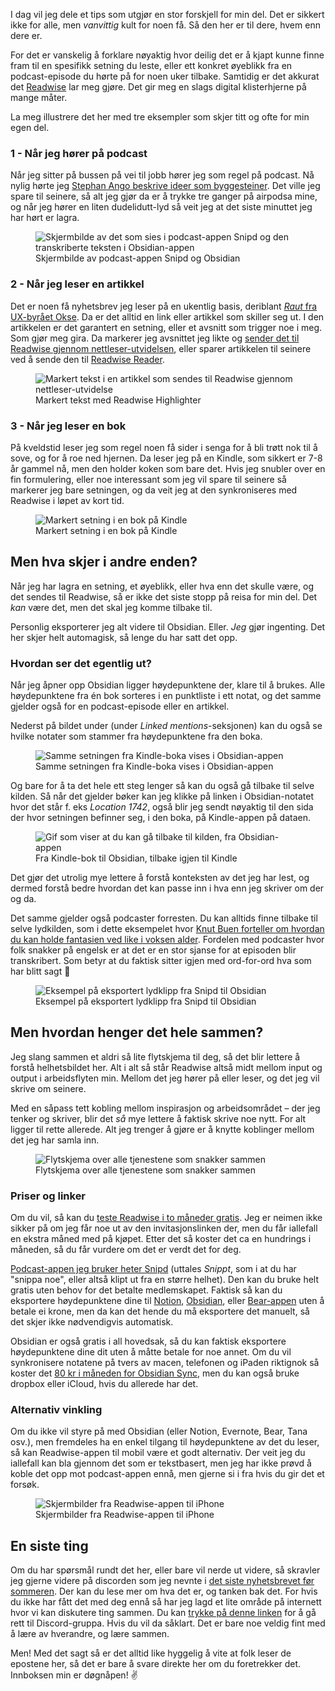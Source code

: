 I dag vil jeg dele et tips som utgjør en stor forskjell for min del. Det er sikkert ikke for alle, men *vanvittig* kult for noen få. Så den her er til dere, hvem enn dere er.

For det er vanskelig å forklare nøyaktig hvor deilig det er å kjapt kunne finne fram til en spesifikk setning du leste, eller ett konkret øyeblikk fra en podcast-episode du hørte på for noen uker tilbake. Samtidig er det akkurat det [Readwise](https://readwise.io/i/simen0) lar meg gjøre. Det gir meg en slags digital klisterhjerne på mange måter.

La meg illustrere det her med tre eksempler som skjer titt og ofte for min egen del.

### 1 - Når jeg hører på podcast

Når jeg sitter på bussen på vei til jobb hører jeg som regel på podcast. Nå nylig hørte jeg [Stephan Ango beskrive ideer som byggesteiner](https://share.snipd.com/snip/e4a68caf-ad35-45ee-8efb-660e54e4c7c1). Det ville jeg spare til seinere, så alt jeg gjør da er å trykke tre ganger på airpodsa mine, og når jeg hører en liten dudelidutt-lyd så veit jeg at det siste minuttet jeg har hørt er lagra.

<figure><img src="https://buttondown.imgix.net/images/468e1811-72d0-46eb-addb-1250617a3197.png?w=960&amp;fit=max" alt="Skjermbilde av det som sies i podcast-appen Snipd og den transkriberte teksten i Obsidian-appen" draggable="false" contenteditable="false"><figcaption>Skjermbilde av podcast-appen Snipd og Obsidian</figcaption></figure>

### 2 - Når jeg leser en artikkel

Det er noen få nyhetsbrev jeg leser på en ukentlig basis, deriblant [*Raut* fra UX-byrået Okse](https://raut.no/). Da er det alltid en link eller artikkel som skiller seg ut. I den artikkelen er det garantert en setning, eller et avsnitt som trigger noe i meg. Som gjør meg gira. Da markerer jeg avsnittet jeg likte og [sender det til Readwise gjennom nettleser-utvidelsen](https://chrome.google.com/webstore/detail/readwise-highlighter/jjhefcfhmnkfeepcpnilbbkaadhngkbi), eller sparer artikkelen til seinere ved å sende den til [Readwise Reader](https://readwise.io/read).

<figure><img src="https://buttondown.imgix.net/images/8422d2e2-f233-4e0d-a6cf-cfc901e82bad.png?w=960&amp;fit=max" alt="Markert tekst i en artikkel som sendes til Readwise gjennom nettleser-utvidelse" draggable="false" contenteditable="false"><figcaption>Markert tekst med Readwise Highlighter</figcaption></figure>

### 3 - Når jeg leser en bok

På kveldstid leser jeg som regel noen få sider i senga for å bli trøtt nok til å sove, og for å roe ned hjernen. Da leser jeg på en Kindle, som sikkert er 7-8 år gammel nå, men den holder koken som bare det. Hvis jeg snubler over en fin formulering, eller noe interessant som jeg vil spare til seinere så markerer jeg bare setningen, og da veit jeg at den synkroniseres med Readwise i løpet av kort tid.

<figure><img src="https://buttondown.imgix.net/images/236f581f-1e8a-4a76-a87e-f34f3d4a3cd1.jpg?w=960&amp;fit=max" alt="Markert setning i en bok på Kindle" draggable="false" contenteditable="false"><figcaption>Markert setning i en bok på Kindle</figcaption></figure>

## Men hva skjer i andre enden?

Når jeg har lagra en setning, et øyeblikk, eller hva enn det skulle være, og det sendes til Readwise, så er ikke det siste stopp på reisa for min del. Det *kan* være det, men det skal jeg komme tilbake til.

Personlig eksporterer jeg alt videre til Obsidian. Eller. *Jeg* gjør ingenting. Det her skjer helt automagisk, så lenge du har satt det opp.

### Hvordan ser det egentlig ut?

Når jeg åpner opp Obsidian ligger høydepunktene der, klare til å brukes. Alle høydepunktene fra én bok sorteres i en punktliste i ett notat, og det samme gjelder også for en podcast-episode eller en artikkel.

Nederst på bildet under (under *Linked mentions*\-seksjonen) kan du også se hvilke notater som stammer fra høydepunktene fra den boka.

<figure><img src="https://buttondown.imgix.net/images/5f690c23-22e0-4314-a890-65a6728ab8d0.png?w=960&amp;fit=max" alt="Samme setningen fra Kindle-boka vises i Obsidian-appen" draggable="false" contenteditable="false"><figcaption>Samme setningen fra Kindle-boka vises i Obsidian-appen</figcaption></figure>

Og bare for å ta det hele ett steg lenger så kan du også gå tilbake til selve kilden. Så når det gjelder bøker kan jeg klikke på linken i Obsidian-notatet hvor det står f. eks *Location 1742*, også blir jeg sendt nøyaktig til den sida der hvor setningen befinner seg, i den boka, på Kindle-appen på dataen.

<figure><img src="https://buttondown-attachments.s3.us-west-2.amazonaws.com/images/d854aa98-988a-4046-831d-a29a769054fc.gif?w=960&amp;fit=max" alt="Gif som viser at du kan gå tilbake til kilden, fra Obsidian-appen" draggable="false" contenteditable="false"><figcaption>Fra Kindle-bok til Obsidian, tilbake igjen til Kindle</figcaption></figure>

Det gjør det utrolig mye lettere å forstå konteksten av det jeg har lest, og dermed forstå bedre hvordan det kan passe inn i hva enn jeg skriver om der og da.

Det samme gjelder også podcaster forresten. Du kan alltids finne tilbake til selve lydkilden, som i dette eksempelet hvor [Knut Buen forteller om hvordan du kan holde fantasien ved like i voksen alder](https://share.snipd.com/snip/d809b57a-8ae5-476b-a17a-38deb5ce375d). Fordelen med podcaster hvor folk snakker på engelsk er at det er en stor sjanse for at episoden blir transkribert. Som betyr at du faktisk sitter igjen med ord-for-ord hva som har blitt sagt 🤯

<figure><img src="https://buttondown.imgix.net/images/f89508a9-c63e-4766-9c39-89a477f03165.png?w=960&amp;fit=max" alt="Eksempel på eksportert lydklipp fra Snipd til Obsidian" draggable="false" contenteditable="false"><figcaption>Eksempel på eksportert lydklipp fra Snipd til Obsidian</figcaption></figure>

## Men hvordan henger det hele sammen?

Jeg slang sammen et aldri så lite flytskjema til deg, så det blir lettere å forstå helhetsbildet her. Alt i alt så står Readwise altså midt mellom input og output i arbeidsflyten min. Mellom det jeg hører på eller leser, og det jeg vil skrive om seinere.

Med en såpass tett kobling mellom inspirasjon og arbeidsområdet – der jeg tenker og skriver, blir det *så* mye lettere å faktisk skrive noe nytt. For alt ligger til rette allerede. Alt jeg trenger å gjøre er å knytte koblinger mellom det jeg har samla inn.

<figure><img src="https://buttondown.imgix.net/images/95dd4e4c-4346-43b3-8bf8-0e3656be7242.jpg?w=960&amp;fit=max" alt="Flytskjema over alle tjenestene som snakker sammen" draggable="false" contenteditable="false"><figcaption>Flytskjema over alle tjenestene som snakker sammen</figcaption></figure>

### Priser og linker

Om du vil, så kan du [teste Readwise i to måneder gratis](https://readwise.io/i/simen0). Jeg er neimen ikke sikker på om jeg får noe ut av den invitasjonslinken der, men du får iallefall en ekstra måned med på kjøpet. Etter det så koster det ca en hundrings i måneden, så du får vurdere om det er verdt det for deg.

[Podcast-appen jeg bruker heter Snipd](https://open.snipd.com/get-app?referral=7MQIVD) (uttales *Snippt*, som i at du har "snippa noe", eller altså klipt ut fra en større helhet). Den kan du bruke helt gratis uten behov for det betalte medlemskapet. Faktisk så kan du eksportere høydepunktene dine til [Notion](https://www.notion.so/), [Obsidian](https://obsidian.md/), eller [Bear-appen](https://bear.app/) uten å betale ei krone, men da kan det hende du må eksportere det manuelt, så det skjer ikke nødvendigvis automatisk.

Obsidian er også gratis i all hovedsak, så du kan faktisk eksportere høydepunktene dine dit uten å måtte betale for noe annet. Om du vil synkronisere notatene på tvers av macen, telefonen og iPaden riktignok så koster det [80 kr i måneden for Obsidian Sync](https://obsidian.md/pricing), men du kan også bruke dropbox eller iCloud, hvis du allerede har det.

### Alternativ vinkling

Om du ikke vil styre på med Obsidian (eller Notion, Evernote, Bear, Tana osv.), men fremdeles ha en enkel tilgang til høydepunktene av det du leser, så kan Readwise-appen til mobil være et godt alternativ. Der veit jeg du iallefall kan bla gjennom det som er tekstbasert, men jeg har ikke prøvd å koble det opp mot podcast-appen ennå, men gjerne si i fra hvis du gir det et forsøk.

<figure><img src="https://buttondown.imgix.net/images/e900af9d-7e26-4bc7-8f49-27c34a0c9411.png?w=960&amp;fit=max" alt="Skjermbilder fra Readwise-appen til iPhone" draggable="false" contenteditable="false"><figcaption>Skjermbilder fra Readwise-appen til iPhone</figcaption></figure>

## En siste ting

Om du har spørsmål rundt det her, eller bare vil nerde ut videre, så skravler jeg gjerne videre på discorden som jeg nevnte i [det siste nyhetsbrevet før sommeren](https://buttondown.email/simenskriver/archive/18-a-skape-losningen-i-fellesskap/). Der kan du lese mer om hva det er, og tanken bak det. For hvis du ikke har fått det med deg ennå så har jeg lagd et lite område på internett hvor vi kan diskutere ting sammen. Du kan [trykke på denne linken](https://discord.gg/f2ZrnPVbYC) for å gå rett til Discord-gruppa. Hvis du vil da såklart. Det er bare noe veldig fint med å lære av hverandre, og lære sammen.

Men! Med det sagt så er det alltid like hyggelig å vite at folk leser de epostene her, så det er bare å svare direkte her om du foretrekker det. Innboksen min er døgnåpen! ✌️